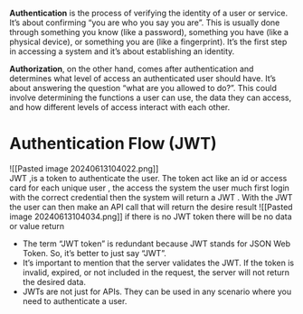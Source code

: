 
**Authentication** is the process of verifying the identity of a user or service. It’s about confirming “you are who you say you are”. This is usually done through something you know (like a password), something you have (like a physical device), or something you are (like a fingerprint). It’s the first step in accessing a system and it’s about establishing an identity.

**Authorization**, on the other hand, comes after authentication and determines what level of access an authenticated user should have. It’s about answering the question “what are you allowed to do?”. This could involve determining the functions a user can use, the data they can access, and how different levels of access interact with each other.


# Authentication Flow (JWT)

![[Pasted image 20240613104022.png]]  
JWT  ,is a token to authenticate the user. The token act like an id or access card for each unique user , the access the system the user much first login with the correct credential then the system will return a JWT . With the JWT  the user can then make an API call that will return the desire result 
![[Pasted image 20240613104034.png]]
if there is no JWT token there will be no data or value return 
- The term “JWT token” is redundant because JWT stands for JSON Web Token. So, it’s better to just say “JWT”.
- It’s important to mention that the server validates the JWT. If the token is invalid, expired, or not included in the request, the server will not return the desired data.
- JWTs are not just for APIs. They can be used in any scenario where you need to authenticate a user.
